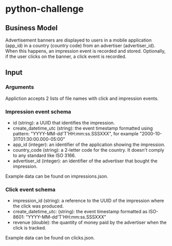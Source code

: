 # python-challenge

## Business Model

Advertisement banners are displayed to users in a mobile application (app_id) in a country (country code) from an advertiser (advertiser_id). When this happens, an impression event is recorded and stored. Optionally, if the user clicks on the banner, a click event is recorded.

## Input

### Arguments

Appliction accepts 2 lists of file names with click and impression events.

### Impression event schema

* id (string): a UUID that identifies the impression.
* create_datetime_utc (string): the event timestamp formatted using pattern: "YYYY-MM-dd'T'HH:mm:ss.SSSXXX", for example "2000-10-31T01:30:00.000-05:00"
* app_id (integer): an identifier of the application showing the impression.
* country_code (string): a 2-letter code for the country. It doesn't comply to any standard like ISO 3166.
* advertiser_id (integer): an identifier of the advertiser that bought the impression.

Example data can be found on impressions.json.

### Click event schema

* impression_id (string): a reference to the UUID of the impression where the click was produced.
* create_datetime_utc: (string): the event timestamp formatted as ISO-8601: "YYYY-MM-dd'T'HH:mm:ss.SSSXXX"
* revenue (double): the quantity of money paid by the advertiser when the click is tracked.

Example data can be found on clicks.json.
